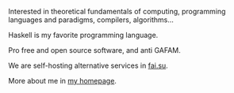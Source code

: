 Interested in theoretical fundamentals of computing, programming languages and paradigms, compilers, algorithms...

Haskell is my favorite programming language.

Pro free and open source software, and anti GAFAM.

We are self-hosting alternative services in [fai.su](https://fai.su).

More about me in [my homepage](https://nei.su).

<!--
**Suguivy/Suguivy** is a ✨ _special_ ✨ repository because its `README.md` (this file) appears on your GitHub profile.

Here are some ideas to get you started:

- 🔭 I’m currently working on ...
- 🌱 I’m currently learning ...
- 👯 I’m looking to collaborate on ...
- 🤔 I’m looking for help with ...
- 💬 Ask me about ...
- 📫 How to reach me: ...
- 😄 Pronouns: ...
- ⚡ Fun fact: ...
-->

